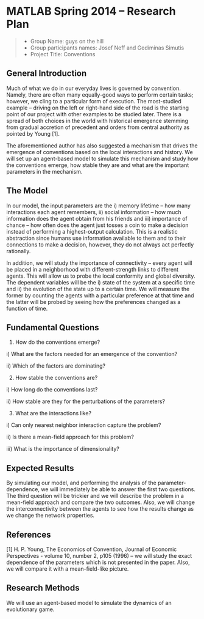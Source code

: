 # MATLAB Spring 2014 – Research Plan
> * Group Name: guys on the hill
> * Group participants names: Josef Neff and Gediminas Simutis
> * Project Title: Conventions

## General Introduction

Much of what we do in our everyday lives is governed by convention. Namely, there are often many equally-good ways to perform certain tasks; however, we cling to a particular form of execution. The most-studied example – driving on the left or right-hand side of the road is the starting point of our project with other examples to be studied later. There is a spread of both choices in the world with historical emergence stemming from gradual accretion of precedent and orders from central authority as pointed by Young [1]. 

The aforementioned author has also suggested a mechanism that drives the emergence of conventions based on the local interactions and history. We will set up an agent-based model to simulate this mechanism and study how the conventions emerge, how stable they are and what are the important parameters in the mechanism.

## The Model

In our model, the input parameters are the i) memory lifetime – how many interactions each agent remembers, ii) social information – how much information does the agent obtain from his friends and iii) importance of chance – how often does the agent just tosses a coin to make a decision instead of performing a highest-output calculation. This is a realistic abstraction since humans use information available to them and to their connections to make a decision, however, they do not always act perfectly rationally.

In addition, we will study the importance of connectivity – every agent will be placed in a neighborhood with different-strength links to different agents. This will allow us to probe the local conformity and global diversity.
The dependent variables will be the i) state of the system at a specific time and ii) the evolution of the state up to a certain time. We will measure the former by counting the agents with a particular preference at that time and the latter will be probed by seeing how the preferences changed as a function of time.

## Fundamental Questions

1)	How do the conventions emerge?

i) What are the factors needed for an emergence of the convention?

ii) Which of the factors are dominating?

2)	How stable the conventions are?

i) How long do the conventions last?

ii) How stable are they for the perturbations of the parameters?

3)	What are the interactions like?

i) Can only nearest neighbor interaction capture the problem?

ii) Is there a mean-field approach for this problem?

iii) What is the importance of dimensionality?

## Expected Results

By simulating our model, and performing the analysis of the parameter-dependence, we will immediately be able to answer the first two questions. The third question will be trickier and we will describe the problem in a mean-field approach and compare the two outcomes. Also, we will change the interconnectivity between the agents to see how the results change as we change the network properties.

## References

[1] H. P. Young, The Economics of Convention, Journal of Economic Perspectives - volume 10, number 2, p105 (1996) – we will study the exact dependence of the parameters which is not presented in the paper. Also, we will compare it with a mean-field-like picture.

## Research Methods

We will use an agent-based model to simulate the dynamics of an evolutionary game.
